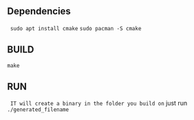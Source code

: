 ## Dependencies
``` sudo apt install cmake```
``` sudo pacman -S cmake ```
## BUILD
``` make ```
## RUN
  ``` IT will create a binary in the folder you build on```
  just run ```./generated_filename```
